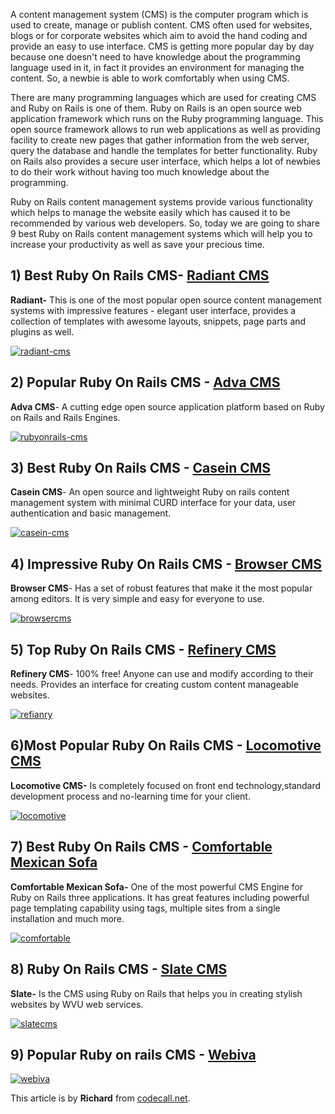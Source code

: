 A content management system (CMS) is the computer program which is used to create, manage or publish content. CMS often used for websites, blogs or for corporate websites which aim to avoid the hand coding and provide an easy to use interface. CMS is getting more popular day by day because one doesn't need to have knowledge about the programming language used in it, in fact it provides an environment for managing the content. So, a newbie is able to work comfortably when using CMS.

There are many programming languages which are used for creating CMS and Ruby on Rails is one of them. Ruby on Rails is an open source web application framework which runs on the Ruby programming language. This open source framework allows to run web applications as well as providing facility to create new pages that gather information from the web server, query the database and handle the templates for better functionality. Ruby on Rails also provides a secure user interface, which helps a lot of newbies to do their work without having too much knowledge about the programming.

Ruby on Rails content management systems provide various functionality which helps to manage the website easily which has caused it to be recommended by various web developers. So, today we are going to share 9 best Ruby on Rails content management systems which will help you to increase your productivity as well as save your precious time.

## 1) Best Ruby On Rails CMS-  [Radiant CMS](http://radiantcms.org/ "Ruby on rails CMS ")

**Radiant-** This is one of the most popular open source content management systems with impressive features - elegant user interface, provides a collection of templates with awesome layouts, snippets, page parts and plugins as well.

[![radiant-cms](https://s3.amazonaws.com/static.written.com/radiant-cms-e13919244491841429648377.png)](http://codecall.net/wp-content/uploads/2014/02/radiant-cms.png)

## 2) Popular Ruby On Rails CMS -  [Adva CMS](https://github.com/svenfuchs/adva_cms "Ruby on Rails CMS")

**Adva CMS**- A cutting edge open source application platform based on Ruby on Rails and Rails Engines.

[![rubyonrails-cms](https://s3.amazonaws.com/static.written.com/rubyonrails-cms-e13919247958821429648378.png)](http://codecall.net/wp-content/uploads/2014/02/rubyonrails-cms.png)

## 3) Best Ruby On Rails CMS -  [Casein CMS](http://www.caseincms.com/ "Ruby on rails CMS ")

**Casein CMS**- An open source and lightweight Ruby on rails content management system with minimal CURD interface for your data, user authentication and basic management.

[![casein-cms](https://s3.amazonaws.com/static.written.com/casein-cms-e13919250443311429648378.png)](http://codecall.net/wp-content/uploads/2014/02/casein-cms.png)

## 4) Impressive Ruby On Rails  CMS -  [Browser CMS](http://www.browsercms.org/ "Ruby on rails CMS")

**Browser CMS**- Has a set of robust features that make it the most popular among editors. It is very simple and easy for everyone to use.

[![browsercms](https://s3.amazonaws.com/static.written.com/browsercms-e13919252676951429648379.png)](http://codecall.net/wp-content/uploads/2014/02/browsercms.png)

## 5) Top Ruby On Rails CMS -  [Refinery CMS](http://refinerycms.com/ "Ruby on Rails")

**Refinery CMS**- 100% free! Anyone can use and modify according to their needs. Provides an interface for creating custom content manageable websites.

[![refianry](https://s3.amazonaws.com/static.written.com/refianry-e13919525593181429648380.png)](http://codecall.net/wp-content/uploads/2014/02/refianry.png)

## 6)Most Popular Ruby On Rails CMS -  [Locomotive CMS](http://www.locomotivecms.com/ "Ruby on Rails CMS")

**Locomotive CMS-** Is completely focused on  front end  technology,standard development process and no-learning time for your client.

[![locomotive](https://s3.amazonaws.com/static.written.com/locomotive-e13919633846641429648380.png)](http://codecall.net/wp-content/uploads/2014/02/locomotive.png)

## 7) Best Ruby On Rails CMS -  [Comfortable Mexican Sofa](https://github.com/twg/comfortable-mexican-sofa "Ruby on Rails")

**Comfortable Mexican Sofa-** One of the most powerful CMS Engine for Ruby on Rails three applications. It has great features including powerful page templating capability using tags, multiple sites from a single installation and much more.

[![comfortable](https://s3.amazonaws.com/static.written.com/comfortable-e13919644475701429648381.png)](http://codecall.net/wp-content/uploads/2014/02/comfortable.png)

## 8) Ruby On Rails CMS -  [Slate CMS](http://slatecms.wvu.edu/ "Ruby on rails cms ")

**Slate-** Is the CMS using Ruby on Rails that helps you in creating stylish websites by WVU web services.

[![slatecms](https://s3.amazonaws.com/static.written.com/slatecms-e13920111674591429648382.png)](http://codecall.net/wp-content/uploads/2014/02/slatecms.png)

## 9) Popular Ruby on rails CMS -  [Webiva](http://webiva.org/ "ruby on rail cms")

[![webiva](https://s3.amazonaws.com/static.written.com/webiva-e13920117438551429648383.png)](http://codecall.net/wp-content/uploads/2014/02/webiva.png)

This article is by **Richard** from [codecall.net](http://codecall.net).
